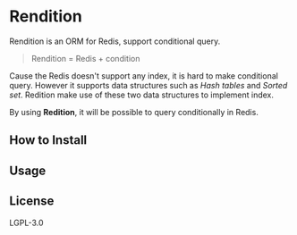 # Rendition

Rendition is an ORM for Redis, support conditional query.

>  Rendition = Redis + condition

Cause the Redis doesn't support any index, it is hard to make conditional query. However it supports data structures such as *Hash tables* and *Sorted set*. Redition make use of these two data structures to implement index.

By using **Redition**, it will be possible to query conditionally in Redis.

## How to Install

## Usage

## License

LGPL-3.0